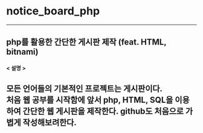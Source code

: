 # notice_board_php
------------------
## php를 활용한 간단한 게시판 제작 (feat. HTML, bitnami)

#### < 설명 >
모든 언어들의 기본적인 프로젝트는 게시판이다. <br>
처음 웹 공부를 시작함에 앞서 php, HTML, SQL을 이용하여 간단한 웹 게시판을 제작한다.
  github도 처음으로 가볍게 작성해보려한다.
------------------

